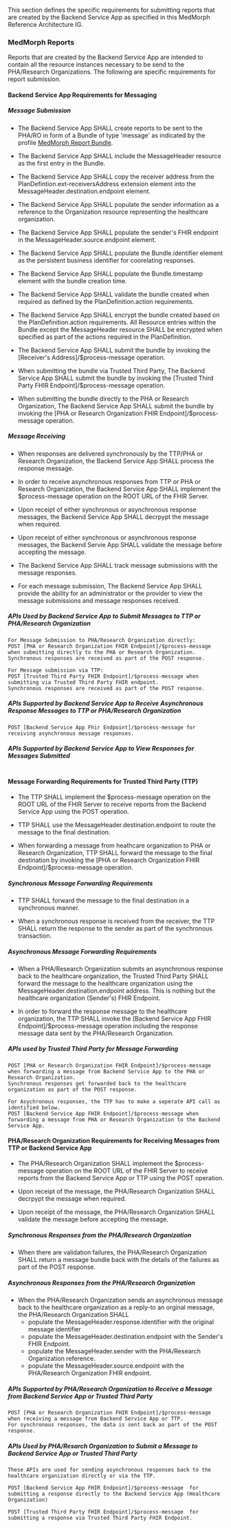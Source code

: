 This section defines the specific requirements for submitting reports that are created by the Backend Service App as specified in this MedMorph Reference Architecture IG.

### MedMorph Reports

Reports that are created by the Backend Service App are intended to contain all the resource instances necessary to be send to the PHA/Research Organizations. The following are specific requirements for report submission.

#### Backend Service App Requirements for Messaging

##### Message Submission

* The Backend Service App SHALL create reports to be sent to the PHA/RO in form of a Bundle of type 'message' as indicated by the profile [MedMorph Report Bundle](StructureDefinition-us-ph-reporting-bundle.html).

* The Backend Service App SHALL include the MessageHeader resource as the first entry in the Bundle. 

* The Backend Service App SHALL copy the receiver address from the PlanDefintion.ext-receiversAddress extension element into the MessageHeader.destination.endpoint element.

* The Backend Service App SHALL populate the sender information as a reference to the Organization resource representing the healthcare organization.

* The Backend Service App SHALL populate the sender's FHIR endpoint in the MessageHeader.source.endpoint element.

* The Backend Service App SHALL populate the Bundle.identifier element as the persistent business identifier for coorelating responses. 

* The Backend Service App SHALL populate the Bundle.timestamp element with the bundle creation time. 

* The Backend Service App SHALL validate the bundle created when required as defined by the PlanDefinition.action requirements.

* The Backend Service App SHALL encrypt the bundle created based on the PlanDefinition.action requirements. All Resource entries within the Bundle except the MessageHeader resource SHALL be encrypted when specified as part of the actions required in the PlanDefinition. 

* The Backend Service App SHALL submit the bundle by invoking the [Receiver's Address]/$process-message operation.

* When submitting the bundle via Trusted Third Party, The Backend Service App SHALL submit the bundle by invoking the [Trusted Third Party FHIR Endpoint]/$process-message operation.

* When submitting the bundle directly to the PHA or Research Organization, The Backend Service App SHALL submit the bundle by invoking the [PHA or Research Organization FHIR Endpoint]/$process-message operation.

##### Message Receiving

* When responses are delivered synchronously by the TTP/PHA or Research Organization, the Backend Service App SHALL process the response message. 

* In order to receive asynchronous responses from TTP or PHA or Research Organization, the Backend Service App SHALL implement the $process-message operation on the ROOT URL of the FHIR Server.

* Upon receipt of either synchronous or asynchronous response messages, the Backend Service App SHALL decrpypt the message when required. 

* Upon receipt of either synchronous or asynchronous response messages, the Backend Servie App SHALL validate the message before accepting the message.

* The Backend Service App SHALL track message submissions with the message responses.

* For each message submission, The Backend Service App SHALL provide the ability for an administrator or the provider to view the message submissions and message responses received. 

##### APIs Used by Backend Service App to Submit Messages to TTP or PHA/Research Organization

```
For Message Submission to PHA/Research Organization directly:
POST [PHA or Research Organization FHIR Endpoint]/$process-message when submitting directly to the PHA or Research Organization.
Synchronous responses are received as part of the POST response.

For Message submission via TTP:
POST [Trusted Third Party FHIR Endpoint]/$process-message when submitting via Trusted Third Party FHIR endpoint.
Synchronous responses are received as part of the POST response.
```

##### APIs Supported by Backend Service App to Receive Asynchronous Response Messages to TTP or PHA/Research Organization

```
POST [Backend Service App Fhir Endpoint]/$process-message for receiving asynchronous message responses. 
```

##### APIs Supported by Backend Service App to View Responses for Messages Submitted

```
```

#### Message Forwarding Requirements for Trusted Third Party (TTP)

* The TTP SHALL implement the $process-message operation on the ROOT URL of the FHIR Server to receive reports from the Backend Service App using the POST operation.

* TTP SHALL use the MessageHeader.destination.endpoint to route the message to the final destination. 

* When forwarding a message from heathcare organization to PHA or Research Organization, TTP SHALL forward the message to the final destination by invoking the [PHA or Research Organization FHIR Endpoint]/$process-message operation.

##### Synchronous Message Forwarding Requirements

* TTP SHALL forward the message to the final destination in a synchronous manner. 

* When a synchronous response is received from the receiver, the TTP SHALL return the response to the sender as part of the synchronous transaction.

##### Asynchronous Message Forwarding Requirements 

* When a PHA/Research Organization submits an asynchronous response back to the healthcare organization, the Trusted Third Party SHALL forward the message to the healthcare organization using the MessageHeader.destination.endpoint address. This is nothing but the healthcare organization (Sender's) FHIR Endpoint.

* In order to forward the response message to the healthcare organization, the TTP SHALL invoke the [Backend Service App FHIR Endpoint]/$process-message operation including the response message data sent by the PHA/Research Organization. 

##### APIs used by Trusted Third Party for Message Forwarding  

```
POST [PHA or Research Organization FHIR Endpoint]/$process-message when forwarding a message from Backend Service App to the PHA or Research Organization. 
Synchronous responses get forwarded back to the healthcare organization as part of the POST response.
 
For Asychronous responses, the TTP has to make a seperate API call as identified below.
POST [Backend Service App FHIR Endpoint]/$process-message when forwarding a message from PHA or Research Organization to the Backend Service App.
```

#### PHA/Research Organization Requirements for Receiving Messages from TTP or Backend Service App

* The PHA/Research Organization SHALL implement the $process-message operation on the ROOT URL of the FHIR Server to receive reports from the Backend Service App or TTP using the POST operation.

* Upon receipt of the message, the PHA/Research Organization SHALL decrpypt the message when required. 

* Upon receipt of the message, the PHA/Research Organization SHALL validate the message before accepting the message.

##### Synchronous Responses from the PHA/Research Organization

* When there are validation failures, the PHA/Research Organization SHALL return a message bundle back with the details of the failures as part of the POST response.

##### Asynchronous Responses from the PHA/Research Organization

* When the PHA/Research Organization sends an asynchronous message back to the healthcare organization as a reply-to an orginal message, the PHA/Research Organization SHALL 
	- populate the MessageHeader.response.identifier with the original message identifier 
	- populate the MessageHeader.destination.endpoint with the Sender's FHIR Endpoint.
	- populate the MessageHeader.sender with the PHA/Research Organization reference.
	- populate the MessageHeader.source.endpoint with the PHA/Research Organization FHIR endpoint.


##### APIs Supported by PHA/Research Organization to Receive a Message from Backend Service App or Trusted Third Party 

```
POST [PHA or Research Organization FHIR Endpoint]/$process-message when receiving a message from Backend Service App or TTP. 
For synchronous responses, the data is sent back as part of the POST response.
```

##### APIs Used by PHA/Resarch Organization to Submit a Message to Backend Service App or Trusted Third Party 

```
These APIs are used for sending asynchronous responses back to the healthcare organization directly or via the TTP.

POST [Backend Service App FHIR Endpoint]/$process-message  for submitting a response directly to the Backend Service App (Healthcare Organization)

POST [Trusted Third Party FHIR Endpoint]/$process-message  for submitting a response via Trusted Third Party FHIR Endpoint.
```
